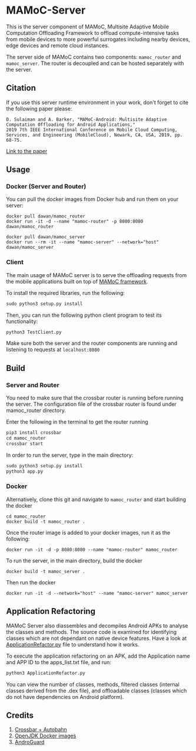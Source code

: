# MAMoC-Server
This is the server component of MAMoC, Multisite Adaptive Mobile Computation Offloading Framework to offload compute-intensive tasks from mobile devices to more powerful surrogates including nearby devices, edge devices and remote cloud instances.

The server side of MAMoC contains two components: `mamoc_router` and `mamoc_server`. The router is decoupled and can be hosted separately with the server.

## Citation
If you use this server runtime environment in your work, don't forget to cite the following paper please:
```
D. Sulaiman and A. Barker, "MAMoC-Android: Multisite Adaptive Computation Offloading for Android Applications," 
2019 7th IEEE International Conference on Mobile Cloud Computing, Services, and Engineering (MobileCloud), Newark, CA, USA, 2019, pp. 68-75.
```
[Link to the paper](https://ieeexplore.ieee.org/document/8710699)

## Usage

### Docker (Server and Router)
You can pull the docker images from Docker hub and run them on your server:
```
docker pull dawan/mamoc_router
docker run -it -d --name "mamoc-router" -p 8080:8080 dawan/mamoc_router

docker pull dawan/mamoc_server
docker run --rm -it --name "mamoc-server" --network="host" dawan/mamoc_server
```

### Client
The main usage of MAMoC server is to serve the offloading requests from the mobile applications built on top of [MAMoC framework](https://github.com/dawand/MAMoC-Android).

To install the required libraries, run the following:

```python
sudo python3 setup.py install
```

Then, you can run the following python client program to test its functionality:

```python
python3 TestClient.py
```

Make sure both the server and the router components are running and listening to requests at `localhost:8080`

## Build
### Server and Router
You need to make sure that the crossbar router is running before running the server. The configuration file of the crossbar router is found under mamoc_router directory.

Enter the following in the terminal to get the router running
```python
pip3 install crossbar
cd mamoc_router
crossbar start
```

In order to run the server, type in the main directory: 
```python
sudo python3 setup.py install
python3 app.py
```

### Docker
Alternatively, clone this git and navigate to `mamoc_router` and start building the docker
``` 
cd mamoc_router
docker build -t mamoc_router .
```

Once the router image is added to your docker images, run it as the following:

```
docker run -it -d -p 8080:8080 --name "mamoc-router" mamoc_router
```

To run the server, in the main directory, build the docker

```
docker build -t mamoc_server .
```

Then run the docker

```
docker run -it -d --network="host" --name "mamoc-server" mamoc_server
```

## Application Refactoring

MAMoC Server also diassembles and decompiles Android APKs to analyse the classes and methods. The source code is examined for identifying classes which are not dependant on native device features. Have a look at [ApplicationRefactor.py](ApplicationRefactor.py) file to understand how it works.

To execute the application refactoring on an APK, add the Application name and APP ID to the apps_list.txt file, and run:

```python
python3 ApplicationRefactor.py
```
You can view the number of classes, methods, filtered classes (internal classes derived from the .dex file), and offloadable classes (classes which do not have dependencies on Android platform).

## Credits
1. [Crossbar + Autobahn](https://crossbar.io/autobahn/)
2. [OpenJDK Docker images](https://hub.docker.com/_/openjdk/)
3. [AndroGuard](https://github.com/androguard/androguard)